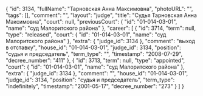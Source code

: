 {
    "id": 3134,
    "fullName": "Тарновская Анна Максимовна",
    "photoURL": "",
    "tags": [],
    "comment": "",
    "layout": "judge",
    "title": "Судья Тарновская Анна Максимовна",
    "court": null,
    "previousCourt": {
        "id": "01-014-03-01",
        "name": "суд Малоритского района"
    },
    "career": [
        {
            "id": 3714,
            "term": null,
            "type": "released",
            "court": {
                "id": "01-014-03-01",
                "name": "суд Малоритского района"
            },
            "extra": {
                "judge_id": 3134
            },
            "comment": "выход в отставку",
            "house_id": "01-014-03-01",
            "judge_id": 3134,
            "position": "судья и председатель",
            "term_type": "",
            "timestamp": "2008-07-29",
            "decree_number": "411"
        },
        {
            "id": 3713,
            "term": null,
            "type": "appointed",
            "court": {
                "id": "01-014-03-01",
                "name": "суд Малоритского района"
            },
            "extra": {
                "judge_id": 3134
            },
            "comment": "",
            "house_id": "01-014-03-01",
            "judge_id": 3134,
            "position": "судья и председатель",
            "term_type": "indefinitely",
            "timestamp": "2001-05-17",
            "decree_number": "273"
        }
    ]
}